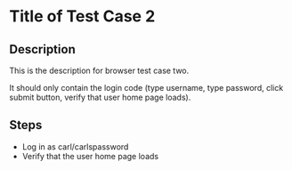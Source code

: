 # Title of Test Case 2

## Description

This is the description for browser test case two.

It should only contain the login code (type username, type password, click submit button, verify
that user home page loads).

## Steps

- Log in as carl/carlspassword
- Verify that the user home page loads
